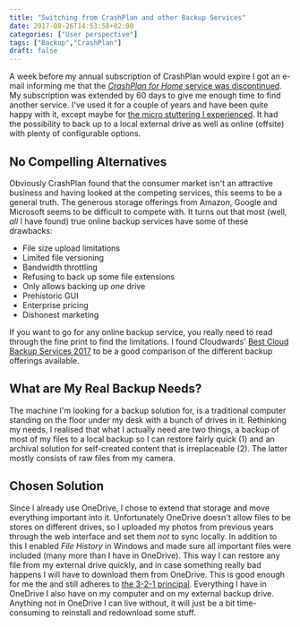 ```yaml
---
title: "Switching from CrashPlan and other Backup Services"
date: 2017-08-26T14:53:58+02:00
categories: ["User perspective"]
tags: ["Backup","CrashPlan"]
draft: false
---
```


A week before my annual subscription of CrashPlan would expire I got an e-mail informing me that the [_CrashPlan for Home_ service was discontinued][1]. My subscription was extended by 60 days to give me enough time to find another service. I've used it for a couple of years and have been quite happy with it, except maybe for [the micro stuttering I experienced][2]. It had the possibility to back up to a local external drive as well as online (offsite) with plenty of configurable options.

## No Compelling Alternatives
Obviously CrashPlan found that the consumer market isn't an attractive business and having looked at the competing services, this seems to be a general truth. The generous storage offerings from Amazon, Google and Microsoft seems to be difficult to compete with. It turns out that most (well, _all_ I have found) true online backup services have some of these drawbacks:

* File size upload limitations
* Limited file versioning
* Bandwidth throttling
* Refusing to back up some file extensions
* Only allows backing up _one_ drive
* Prehistoric GUI
* Enterprise pricing
* Dishonest marketing

If you want to go for any online backup service, you really need to read through the fine print to find the limitations. I found Cloudwards' [Best Cloud Backup Services 2017][3] to be a good comparison of the different backup offerings available. 

## What are My Real Backup Needs?
The machine I'm looking for a backup solution for, is a traditional computer standing on the floor under my desk with a bunch of drives in it. Rethinking my needs, I realised that what I actually need are two things, a backup of most of my files to a local backup so I can restore fairly quick (1) and an archival solution for self-created content that is irreplaceable (2). The latter mostly consists of raw files from my camera.

## Chosen Solution
Since I already use OneDrive, I chose to extend that storage and move everything important into it. Unfortunately OneDrive doesn't allow files to be stores on different drives, so I uploaded my photos from previous years through the web interface and set them _not_ to sync locally. In addition to this I enabled _File History_ in Windows and made sure all important files were included (many more than I have in OneDrive). This way I can restore any file from my external drive quickly, and in case something really bad happens I will have to download them from OneDrive. This is good enough for me the and still adheres to [the 3-2-1 principal][4]. Everything I have in OneDrive I also have on my computer and on my external backup drive. Anything not in OneDrive I can live without, it will just be a bit time-consuming to reinstall and redownload some stuff.

[1]: https://www.crashplan.com/en-us/consumer/nextsteps/
[2]: /micro-stuttering-caused-by-crashplan/
[3]: https://www.cloudwards.net/award/best-online-backup-services/
[4]: https://www.cloudwards.net/cloud-storage-backup-built-3-2-1-principal/